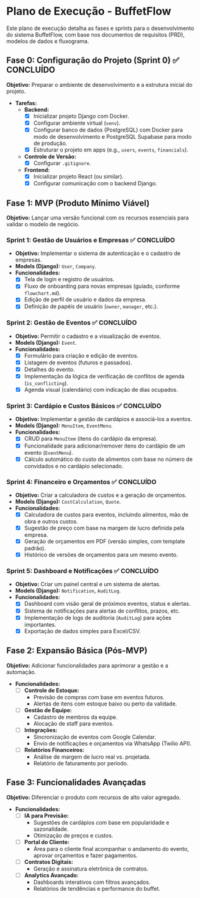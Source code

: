 # Plano de Execução - BuffetFlow

Este plano de execução detalha as fases e sprints para o desenvolvimento do sistema BuffetFlow, com base nos documentos de requisitos (PRD), modelos de dados e fluxograma.

## Fase 0: Configuração do Projeto (Sprint 0) ✅ CONCLUÍDO

**Objetivo:** Preparar o ambiente de desenvolvimento e a estrutura inicial do projeto.

- **Tarefas:**
  - **Backend:**
    - [x] Inicializar projeto Django com Docker.
    - [x] Configurar ambiente virtual (`venv`).
    - [x] Configurar banco de dados (PostgreSQL) com Docker para modo de desenvolvimento e PostgreSQL Supabase para modo de produção.
    - [x] Estruturar o projeto em apps (e.g., `users`, `events`, `financials`).
  - **Controle de Versão:**
    - [x] Configurar `.gitignore`.
  - **Frontend:**
    - [x] Inicializar projeto React (ou similar).
    - [x] Configurar comunicação com o backend Django.

## Fase 1: MVP (Produto Mínimo Viável)

**Objetivo:** Lançar uma versão funcional com os recursos essenciais para validar o modelo de negócio.

### Sprint 1: Gestão de Usuários e Empresas ✅ CONCLUÍDO

- **Objetivo:** Implementar o sistema de autenticação e o cadastro de empresas.
- **Models (Django):** `User`, `Company`.
- **Funcionalidades:**
  - [x] Tela de login e registro de usuários.
  - [x] Fluxo de onboarding para novas empresas (guiado, conforme `flowchart.md`).
  - [x] Edição de perfil de usuário e dados da empresa.
  - [x] Definição de papéis de usuário (`owner`, `manager`, etc.).

### Sprint 2: Gestão de Eventos ✅ CONCLUÍDO

- **Objetivo:** Permitir o cadastro e a visualização de eventos.
- **Models (Django):** `Event`.
- **Funcionalidades:**
  - [x] Formulário para criação e edição de eventos.
  - [x] Listagem de eventos (futuros e passados).
  - [x] Detalhes do evento.
  - [x] Implementação da lógica de verificação de conflitos de agenda (`is_conflicting`).
  - [x] Agenda visual (calendário) com indicação de dias ocupados.

### Sprint 3: Cardápio e Custos Básicos ✅ CONCLUÍDO

- **Objetivo:** Implementar a gestão de cardápios e associá-los a eventos.
- **Models (Django):** `MenuItem`, `EventMenu`.
- **Funcionalidades:**
  - [x] CRUD para `MenuItem` (itens do cardápio da empresa).
  - [x] Funcionalidade para adicionar/remover itens do cardápio de um evento (`EventMenu`).
  - [x] Cálculo automático do custo de alimentos com base no número de convidados e no cardápio selecionado.

### Sprint 4: Financeiro e Orçamentos ✅ CONCLUÍDO

- **Objetivo:** Criar a calculadora de custos e a geração de orçamentos.
- **Models (Django):** `CostCalculation`, `Quote`.
- **Funcionalidades:**
  - [x] Calculadora de custos para eventos, incluindo alimentos, mão de obra e outros custos.
  - [x] Sugestão de preço com base na margem de lucro definida pela empresa.
  - [x] Geração de orçamentos em PDF (versão simples, com template padrão).
  - [x] Histórico de versões de orçamentos para um mesmo evento.

### Sprint 5: Dashboard e Notificações ✅ CONCLUÍDO

- **Objetivo:** Criar um painel central e um sistema de alertas.
- **Models (Django):** `Notification`, `AuditLog`.
- **Funcionalidades:**
  - [x] Dashboard com visão geral de próximos eventos, status e alertas.
  - [x] Sistema de notificações para alertas de conflitos, prazos, etc.
  - [x] Implementação de logs de auditoria (`AuditLog`) para ações importantes.
  - [x] Exportação de dados simples para Excel/CSV.

## Fase 2: Expansão Básica (Pós-MVP)

**Objetivo:** Adicionar funcionalidades para aprimorar a gestão e a automação.

- **Funcionalidades:**
  - [ ] **Controle de Estoque:**
    - Previsão de compras com base em eventos futuros.
    - Alertas de itens com estoque baixo ou perto da validade.
  - [ ] **Gestão de Equipe:**
    - Cadastro de membros da equipe.
    - Alocação de staff para eventos.
  - [ ] **Integrações:**
    - Sincronização de eventos com Google Calendar.
    - Envio de notificações e orçamentos via WhatsApp (Twilio API).
  - [ ] **Relatórios Financeiros:**
    - Análise de margem de lucro real vs. projetada.
    - Relatório de faturamento por período.

## Fase 3: Funcionalidades Avançadas

**Objetivo:** Diferenciar o produto com recursos de alto valor agregado.

- **Funcionalidades:**
  - [ ] **IA para Previsão:**
    - Sugestões de cardápios com base em popularidade e sazonalidade.
    - Otimização de preços e custos.
  - [ ] **Portal do Cliente:**
    - Área para o cliente final acompanhar o andamento do evento, aprovar orçamentos e fazer pagamentos.
  - [ ] **Contratos Digitais:**
    - Geração e assinatura eletrônica de contratos.
  - [ ] **Analytics Avançado:**
    - Dashboards interativos com filtros avançados.
    - Relatórios de tendências e performance do buffet.
